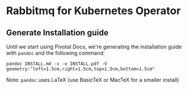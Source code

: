 # Rabbitmq for Kubernetes Operator

## Generate Installation guide

Until we start using Pivotal Docs, we're generating the installation guide with `pandoc` and the following command:

`pandoc INSTALL.md -s -o INSTALL.pdf -V geometry:"left=1.5cm,right=1.5cm,top=1.5cm,bottom=1.5cm"`

Note: `pandoc` uses LaTeX (use BasicTeX or MacTeX for a smaller install) 


